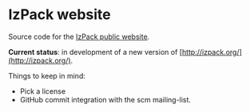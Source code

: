 # IzPack website

Source code for the [IzPack public website](http://izpack.org/).

**Current status**: in development of a new version of [http://izpack.org/](http://izpack.org/).

Things to keep in mind:

* Pick a license
* GitHub commit integration with the scm mailing-list.
